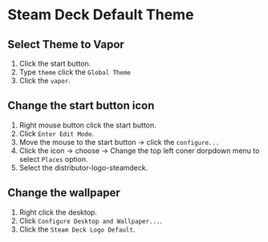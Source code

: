 # Steam Deck Default Theme
## Select Theme to Vapor
1. Click the start button.
2. Type `theme` click the `Global Theme`
3. Click the `vapor`.

## Change the start button icon
1. Right mouse button click the start button.
2. Click `Enter Edit Mode`.
3. Move the mouse to the start button -> click the `configure...`
4. Click the icon -> choose -> Change the top left coner dorpdown menu to select `Places` option.
5. Select the distributor-logo-steamdeck.

## Change the wallpaper
1. Right click the desktop.
2. Click `Configure Desktop and Wallpaper...`.
3. Click the `Steam Deck Logo Default`.
